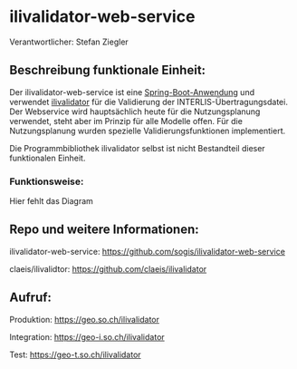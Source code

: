 # ilivalidator-web-service

Verantwortlicher: Stefan Ziegler

## Beschreibung funktionale Einheit:
Der ilivalidator-web-service ist eine [Spring-Boot-Anwendung](https://spring.io/projects/spring-boot) und verwendet [ilivalidator](https://github.com/claeis/ilivalidator) für die Validierung der INTERLIS-Übertragungsdatei.
Der Webservice wird hauptsächlich heute für die Nutzungsplanung verwendet, steht aber im Prinzip für alle Modelle offen.
Für die Nutzungsplanung wurden spezielle Validierungsfunktionen implementiert. 

Die Programmbibliothek ilivalidator selbst ist nicht Bestandteil dieser funktionalen Einheit. 

### Funktionsweise:
Hier fehlt das Diagram

## Repo und weitere Informationen:
ilivalidator-web-service: https://github.com/sogis/ilivalidator-web-service

claeis/ilivalidtor: https://github.com/claeis/ilivalidator

## Aufruf:
Produktion: https://geo.so.ch/ilivalidator

Integration: https://geo-i.so.ch/ilivalidator

Test: https://geo-t.so.ch/ilivalidator
